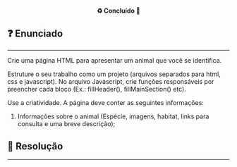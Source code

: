 <h4 align="center"> 
  ♻️ Concluído 🚀
</h4>

## ❓ Enunciado
---
Crie uma página HTML para apresentar um animal que você se identifica.  

Estruture o seu trabalho como um projeto (arquivos separados para html, css e javascript). No arquivo Javascript, crie funções responsáveis por preencher cada bloco (Ex.: fillHeader(), fillMainSection() etc). 

Use a criatividade. A página deve conter as seguintes informações:

1. Informações sobre o animal (Espécie, imagens, habitat, links para consulta e uma breve descrição);

## 📝 Resolução
---
